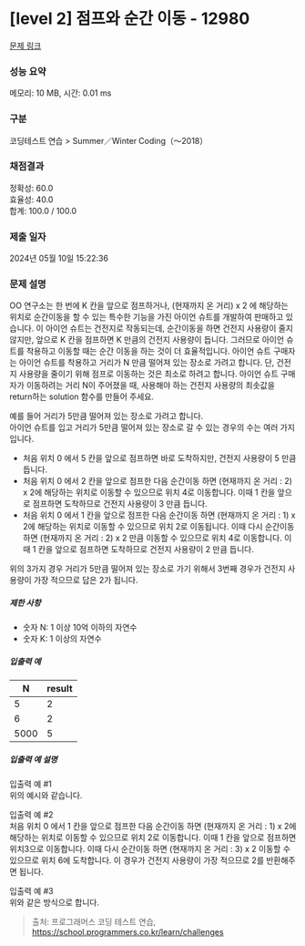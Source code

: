 # [level 2] 점프와 순간 이동 - 12980 

[문제 링크](https://school.programmers.co.kr/learn/courses/30/lessons/12980) 

### 성능 요약

메모리: 10 MB, 시간: 0.01 ms

### 구분

코딩테스트 연습 > Summer／Winter Coding（～2018）

### 채점결과

정확성: 60.0<br/>효율성: 40.0<br/>합계: 100.0 / 100.0

### 제출 일자

2024년 05월 10일 15:22:36

### 문제 설명

<p>OO 연구소는 한 번에 K 칸을 앞으로 점프하거나, (현재까지 온 거리) x 2 에 해당하는 위치로 순간이동을 할 수 있는 특수한 기능을 가진 아이언 슈트를 개발하여 판매하고 있습니다. 이 아이언 슈트는 건전지로 작동되는데, 순간이동을 하면 건전지 사용량이 줄지 않지만, 앞으로 K 칸을 점프하면 K 만큼의 건전지 사용량이 듭니다. 그러므로 아이언 슈트를 착용하고 이동할 때는 순간 이동을 하는 것이 더 효율적입니다. 아이언 슈트 구매자는 아이언 슈트를 착용하고 거리가 N 만큼 떨어져 있는 장소로 가려고 합니다. 단, 건전지 사용량을 줄이기 위해 점프로 이동하는 것은 최소로 하려고 합니다. 아이언 슈트 구매자가 이동하려는 거리 N이 주어졌을 때, 사용해야 하는 건전지 사용량의 최솟값을 return하는 solution 함수를 만들어 주세요.</p>

<p>예를 들어 거리가 5만큼 떨어져 있는 장소로 가려고 합니다.<br>
아이언 슈트를 입고 거리가 5만큼 떨어져 있는 장소로 갈 수 있는 경우의 수는 여러 가지입니다.</p>

<ul>
<li>처음 위치 0 에서 5 칸을 앞으로 점프하면 바로 도착하지만, 건전지 사용량이 5 만큼 듭니다.</li>
<li>처음 위치 0 에서 2 칸을 앞으로 점프한 다음 순간이동 하면 (현재까지 온 거리 : 2) x 2에 해당하는 위치로 이동할 수 있으므로 위치 4로 이동합니다.  이때 1 칸을 앞으로 점프하면 도착하므로 건전지 사용량이 3 만큼 듭니다.</li>
<li>처음 위치 0 에서 1 칸을 앞으로 점프한 다음 순간이동 하면 (현재까지 온 거리 : 1) x 2에 해당하는 위치로  이동할 수 있으므로 위치 2로 이동됩니다. 이때 다시 순간이동 하면 (현재까지 온 거리 : 2) x 2 만큼 이동할 수 있으므로 위치 4로 이동합니다. 이때 1 칸을 앞으로 점프하면 도착하므로 건전지 사용량이 2 만큼 듭니다.</li>
</ul>

<p>위의 3가지 경우 거리가 5만큼 떨어져 있는 장소로 가기 위해서 3번째 경우가 건전지 사용량이 가장 적으므로 답은 2가 됩니다.</p>

<h5>제한 사항</h5>

<ul>
<li>숫자 N: 1 이상 10억 이하의 자연수</li>
<li>숫자 K: 1 이상의 자연수</li>
</ul>

<h5>입출력 예</h5>
<table class="table">
        <thead><tr>
<th>N</th>
<th>result</th>
</tr>
</thead>
        <tbody><tr>
<td>5</td>
<td>2</td>
</tr>
<tr>
<td>6</td>
<td>2</td>
</tr>
<tr>
<td>5000</td>
<td>5</td>
</tr>
</tbody>
      </table>
<h5>입출력 예 설명</h5>

<p>입출력 예 #1<br>
위의 예시와 같습니다.</p>

<p>입출력 예 #2<br>
처음 위치 0 에서 1 칸을 앞으로 점프한 다음 순간이동 하면 (현재까지 온 거리 : 1) x 2에 해당하는 위치로 이동할 수 있으므로 위치 2로 이동합니다. 이때 1 칸을 앞으로 점프하면 위치3으로 이동합니다. 이때 다시 순간이동 하면 (현재까지 온 거리 : 3) x 2 이동할 수 있으므로 위치 6에 도착합니다. 이 경우가 건전지 사용량이 가장 적으므로 2를 반환해주면 됩니다.</p>

<p>입출력 예 #3<br>
위와 같은 방식으로 합니다.</p>


> 출처: 프로그래머스 코딩 테스트 연습, https://school.programmers.co.kr/learn/challenges